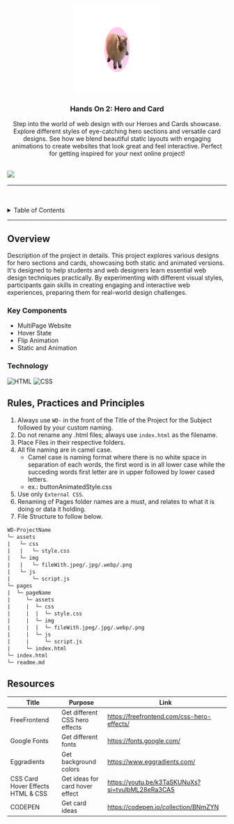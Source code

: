 <a name="readme-top">

<br/>

<br />
<div align="center">
  <a href="https://github.com/nicollechoy/">
  <!-- TODO: If you want to add logo or banner you can add it here -->
    <img src="/assets/img/logo.png" alt="logo" width="200" height="200">
  </a>
<!-- TODO: Change Title to the name of the title of your Project -->
  <h3 align="center">Hands On 2: Hero and Card</h3>
</div>
<!-- TODO: Make a short description -->
<div align="center">
Step into the world of web design with our Heroes and Cards showcase. Explore different styles of eye-catching hero sections and versatile card designs. See how we blend beautiful static layouts with engaging animations to create websites that look great and feel interactive. Perfect for getting inspired for your next online project!
</div>

<br />

<!-- TODO: Change the zyx-0314 into your github username  -->
<!-- TODO: Change the WD-Template-Project into the same name of your folder -->
![](https://visit-counter.vercel.app/counter.png?page=nicollechoy/WD-HandsOn2-Choy)

---

<br />
<br />

<!-- TODO: If you want to add more layers for your readme -->
<details>
  <summary>Table of Contents</summary>
  <ol>
    <li>
      <a href="#overview">Overview</a>
      <ol>
        <li>
          <a href="#key-components">Key Components</a>
        </li>
        <li>
          <a href="#technology">Technology</a>
        </li>
      </ol>
    </li>
    <li>
      <a href="#rule,-practices-and-principles">Rules, Practices and Principles</a>
    </li>
    <li>
      <a href="#resources">Resources</a>
    </li>
  </ol>
</details>

---

## Overview

<!-- TODO: To be changed -->
<!-- The following are just sample -->
Description of the project in details.
This project explores various designs for hero sections and cards, showcasing both static and animated versions. It's designed to help students and web designers learn essential web design techniques practically. By experimenting with different visual styles, participants gain skills in creating engaging and interactive web experiences, preparing them for real-world design challenges.

### Key Components
<!-- TODO: List of Key Components -->
<!-- The following are just sample -->
- MultiPage Website
- Hover State
- Flip Animation
- Static and Animation

### Technology
<!-- TODO: List of Technology Used -->
![HTML](https://img.shields.io/badge/HTML-E34F26?style=for-the-badge&logo=html5&logoColor=white)
![CSS](https://img.shields.io/badge/CSS-1572B6?style=for-the-badge&logo=css3&logoColor=white)

## Rules, Practices and Principles
1. Always use `WD-` in the front of the Title of the Project for the Subject followed by your custom naming.
2. Do not rename any .html files; always use `index.html` as the filename.
3. Place Files in their respective folders.
4. All file naming are in camel case.
   - Camel case is naming format where there is no white space in separation of each words, the first word is in all lower case while the succeding words first letter are in upper followed by lower cased letters.
   - ex.: buttonAnimatedStyle.css
5. Use only `External CSS`.
6. Renaming of Pages folder names are a must, and relates to what it is doing or data it holding.
7. File Structure to follow below.

```
WD-ProjectName
└─ assets
|   └─ css
|   |   └─ style.css
|   └─ img
|   |   └─ fileWith.jpeg/.jpg/.webp/.png
|   └─ js
|       └─ script.js
└─ pages
|  └─ pageName
|     └─ assets
|     |  └─ css
|     |  |  └─ style.css
|     |  └─ img
|     |  |  └─ fileWith.jpeg/.jpg/.webp/.png
|     |  └─ js
|     |     └─ script.js
|     └─ index.html
└─ index.html
└─ readme.md
```

## Resources

<!-- TODO: Add References -->
| Title | Purpose | Link |
|-|-|-|
| FreeFrontend | Get different CSS hero effects | https://freefrontend.com/css-hero-effects/ |
| Google Fonts | Get different fonts | https://fonts.google.com/ |
| Eggradients | Get background colors | https://www.eggradients.com/ |
| CSS Card Hover Effects HTML & CSS | Get ideas for card hover effect | https://youtu.be/k3TaSKUNuXs?si=tvuIbML28eRa3CA5 |
| CODEPEN | Get card ideas  | https://codepen.io/collection/BNmZYN |